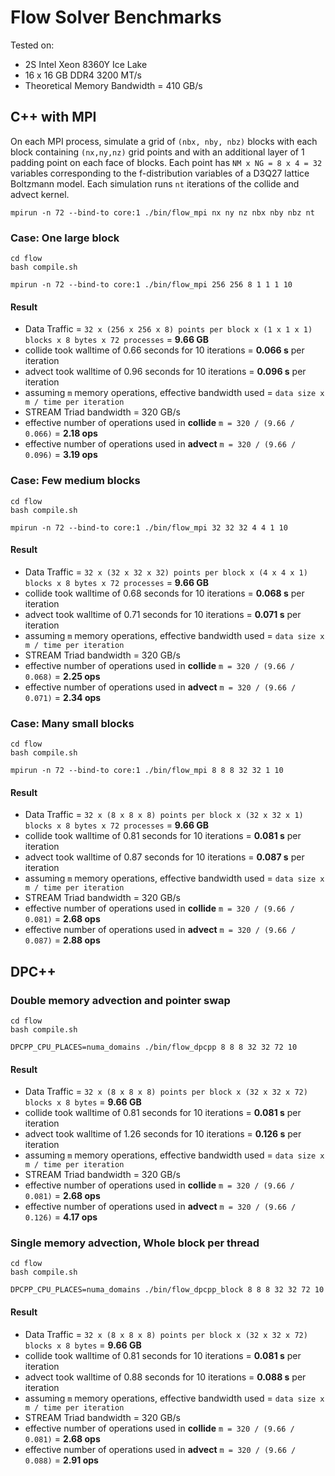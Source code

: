 # Flow Solver Benchmarks

Tested on:

- 2S Intel Xeon 8360Y Ice Lake
- 16 x 16 GB DDR4 3200 MT/s
- Theoretical Memory Bandwidth = 410 GB/s

## C++ with MPI

On each MPI process, simulate a grid of `(nbx, nby, nbz)` blocks
with each block containing `(nx,ny,nz)` grid points and with
an additional layer of 1 padding point on each face of blocks.
Each point has `NM x NG = 8 x 4 = 32` variables corresponding to
the f-distribution variables of a D3Q27 lattice Boltzmann model.
Each simulation runs `nt` iterations of the collide and advect kernel.

```
mpirun -n 72 --bind-to core:1 ./bin/flow_mpi nx ny nz nbx nby nbz nt
```

### Case: One large block

```
cd flow
bash compile.sh

mpirun -n 72 --bind-to core:1 ./bin/flow_mpi 256 256 8 1 1 1 10
```

#### Result

- Data Traffic = `32 x (256 x 256 x 8) points per block x (1 x 1 x 1) blocks x 8 bytes x 72 processes` = **9.66 GB**
- collide took walltime of 0.66 seconds for 10 iterations = **0.066 s** per iteration
- advect took walltime of 0.96 seconds for 10 iterations = **0.096 s** per iteration
- assuming `m` memory operations, effective bandwidth used = `data size x m / time per iteration`
- STREAM Triad bandwidth = 320 GB/s
- effective number of operations used in **collide** `m = 320 / (9.66 / 0.066)` = **2.18 ops**
- effective number of operations used in **advect** `m = 320 / (9.66 / 0.096)` = **3.19 ops**


### Case: Few medium blocks

```
cd flow
bash compile.sh

mpirun -n 72 --bind-to core:1 ./bin/flow_mpi 32 32 32 4 4 1 10
```

#### Result

- Data Traffic = `32 x (32 x 32 x 32) points per block x (4 x 4 x 1) blocks x 8 bytes x 72 processes` = **9.66 GB**
- collide took walltime of 0.68 seconds for 10 iterations = **0.068 s** per iteration
- advect took walltime of 0.71 seconds for 10 iterations = **0.071 s** per iteration
- assuming `m` memory operations, effective bandwidth used = `data size x m / time per iteration`
- STREAM Triad bandwidth = 320 GB/s
- effective number of operations used in **collide** `m = 320 / (9.66 / 0.068)` = **2.25 ops**
- effective number of operations used in **advect** `m = 320 / (9.66 / 0.071)` = **2.34 ops**


### Case: Many small blocks

```
cd flow
bash compile.sh

mpirun -n 72 --bind-to core:1 ./bin/flow_mpi 8 8 8 32 32 1 10
```

#### Result

- Data Traffic = `32 x (8 x 8 x 8) points per block x (32 x 32 x 1) blocks x 8 bytes x 72 processes` = **9.66 GB**
- collide took walltime of 0.81 seconds for 10 iterations = **0.081 s** per iteration
- advect took walltime of 0.87 seconds for 10 iterations = **0.087 s** per iteration
- assuming `m` memory operations, effective bandwidth used = `data size x m / time per iteration`
- STREAM Triad bandwidth = 320 GB/s
- effective number of operations used in **collide** `m = 320 / (9.66 / 0.081)` = **2.68 ops**
- effective number of operations used in **advect** `m = 320 / (9.66 / 0.087)` = **2.88 ops**

## DPC++

### Double memory advection and pointer swap

```
cd flow
bash compile.sh

DPCPP_CPU_PLACES=numa_domains ./bin/flow_dpcpp 8 8 8 32 32 72 10
```

#### Result

- Data Traffic = `32 x (8 x 8 x 8) points per block x (32 x 32 x 72) blocks x 8 bytes` = **9.66 GB**
- collide took walltime of 0.81 seconds for 10 iterations = **0.081 s** per iteration
- advect took walltime of 1.26 seconds for 10 iterations = **0.126 s** per iteration
- assuming `m` memory operations, effective bandwidth used = `data size x m / time per iteration`
- STREAM Triad bandwidth = 320 GB/s
- effective number of operations used in **collide** `m = 320 / (9.66 / 0.081)` = **2.68 ops**
- effective number of operations used in **advect** `m = 320 / (9.66 / 0.126)` = **4.17 ops**

### Single memory advection, Whole block per thread

```
cd flow
bash compile.sh

DPCPP_CPU_PLACES=numa_domains ./bin/flow_dpcpp_block 8 8 8 32 32 72 10
```

#### Result

- Data Traffic = `32 x (8 x 8 x 8) points per block x (32 x 32 x 72) blocks x 8 bytes` = **9.66 GB**
- collide took walltime of 0.81 seconds for 10 iterations = **0.081 s** per iteration
- advect took walltime of 0.88 seconds for 10 iterations = **0.088 s** per iteration
- assuming `m` memory operations, effective bandwidth used = `data size x m / time per iteration`
- STREAM Triad bandwidth = 320 GB/s
- effective number of operations used in **collide** `m = 320 / (9.66 / 0.081)` = **2.68 ops**
- effective number of operations used in **advect** `m = 320 / (9.66 / 0.088)` = **2.91 ops**
